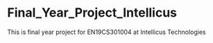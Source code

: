 # Final_Year_Project_Intellicus
This is final year project for EN19CS301004 at Intellicus Technologies
